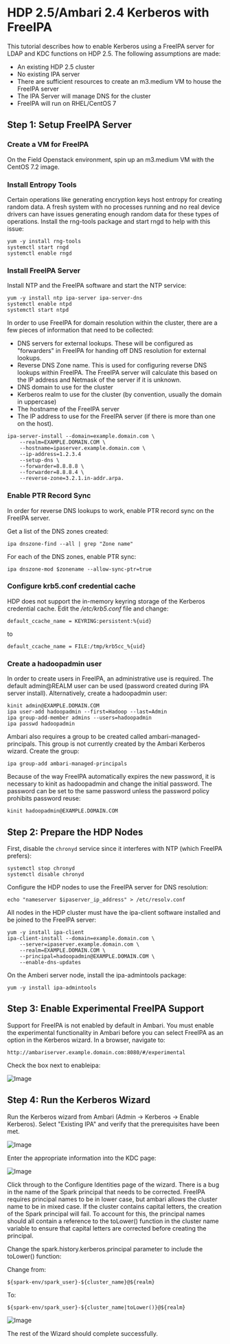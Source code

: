 # HDP 2.5/Ambari 2.4 Kerberos with FreeIPA
This tutorial describes how to enable Kerberos using a FreeIPA server for LDAP and KDC functions on HDP 2.5. The following assumptions are made:<br>
- An existing HDP 2.5 cluster
- No existing IPA server
- There are sufficient resources to create an m3.medium VM to house the FreeIPA server
- The IPA Server will manage DNS for the cluster
- FreeIPA will run on RHEL/CentOS 7

## Step 1: Setup FreeIPA Server
### Create a VM for FreeIPA
On the Field Openstack environment, spin up an m3.medium VM with the CentOS 7.2 image. 

### Install Entropy Tools
Certain operations like generating encryption keys host entropy for creating random data. A fresh system with no processes running and no real device drivers can have issues generating enough random data for these types of operations. Install the rng-tools package and start rngd to help with this issue:
```
yum -y install rng-tools
systemctl start rngd
systemctl enable rngd
```

### Install FreeIPA Server
Install NTP and the FreeIPA software and start the NTP service:
```
yum -y install ntp ipa-server ipa-server-dns
systemctl enable ntpd
systemctl start ntpd
```

In order to use FreeIPA for domain resolution within the cluster, there are a few pieces of information that need to be collected:
- DNS servers for external lookups. These will be configured as "forwarders" in FreeIPA for handing off DNS resolution for external lookups.
- Reverse DNS Zone name. This is used for configuring reverse DNS lookups within FreeIPA. The FreeIPA server will calculate this based on the IP address and Netmask of the server if it is unknown.
- DNS domain to use for the cluster
- Kerberos realm to use for the cluster (by convention, usually the domain in uppercase)
- The hostname of the FreeIPA server
- The IP address to use for the FreeIPA server (if there is more than one on the host).

```
ipa-server-install --domain=example.domain.com \
    --realm=EXAMPLE.DOMAIN.COM \
    --hostname=ipaserver.example.domain.com \
    --ip-address=1.2.3.4
    --setup-dns \
    --forwarder=8.8.8.8 \
    --forwarder=8.8.8.4 \
    --reverse-zone=3.2.1.in-addr.arpa.
```

### Enable PTR Record Sync
In order for reverse DNS lookups to work, enable PTR record sync on the FreeIPA server.

Get a list of the DNS zones created:
```
ipa dnszone-find --all | grep "Zone name"
```

For each of the DNS zones, enable PTR sync:
```
ipa dnszone-mod $zonename --allow-sync-ptr=true
```

### Configure krb5.conf credential cache
HDP does not support the in-memory keyring storage of the Kerberos credential cache. Edit the <i>/etc/krb5.conf</i> file and change:
```
default_ccache_name = KEYRING:persistent:%{uid}
```
to
```
default_ccache_name = FILE:/tmp/krb5cc_%{uid}
```

### Create a hadoopadmin user
In order to create users in FreeIPA, an administrative use is required. The default admin@REALM user can be used (password created during IPA server install). Alternatively, create a hadoopadmin user:
```
kinit admin@EXAMPLE.DOMAIN.COM
ipa user-add hadoopadmin --first=Hadoop --last=Admin
ipa group-add-member admins --users=hadoopadmin
ipa passwd hadoopadmin
```
Ambari also requires a group to be created called ambari-managed-principals. This group is not currently created by the Ambari Kerberos wizard. Create the group:
```
ipa group-add ambari-managed-principals
```
Because of the way FreeIPA automatically expires the new password, it is necessary to kinit as hadoopadmin and change the initial password. The password can be set to the same password unless the password policy prohibits password reuse:
```
kinit hadoopadmin@EXAMPLE.DOMAIN.COM
```

## Step 2: Prepare the HDP Nodes
First, disable the `chronyd` service since it interferes with NTP (which FreeIPA prefers):
```
systemctl stop chronyd
systemctl disable chronyd
```

Configure the HDP nodes to use the FreeIPA server for DNS resolution:
```
echo "nameserver $ipaserver_ip_address" > /etc/resolv.conf
```

All nodes in the HDP cluster must have the ipa-client software installed and be joined to the FreeIPA server:
```
yum -y install ipa-client
ipa-client-install --domain=example.domain.com \
    --server=ipaserver.example.domain.com \
    --realm=EXAMPLE.DOMAIN.COM \
    --principal=hadoopadmin@EXAMPLE.DOMAIN.COM \
    --enable-dns-updates
```
On the Amberi server node, install the ipa-admintools package:
```
yum -y install ipa-admintools
```

## Step 3: Enable Experimental FreeIPA Support
Support for FreeIPA is not enabled by default in Ambari. You must enable the experimental functionality in Ambari before you can select FreeIPA as an option in the Kerberos wizard. In a browser, navigate to:
```
http://ambariserver.example.domain.com:8080/#/experimental
```
Check the box next to enableipa:

![Image](images/ambari-exp.png?raw=true)

## Step 4: Run the Kerberos Wizard
Run the Kerberos wizard from Ambari (Admin -> Kerberos -> Enable Kerberos). Select "Existing IPA" and verify that the prerequisites have been met.

![Image](images/ambari-kerb-wizard.png?raw=true)

Enter the appropriate information into the KDC page:

![Image](images/ambari-kdc-props.png?raw=true)

Click through to the Configure Identities page of the wizard. There is a bug in the name of the Spark principal that needs to be corrected. FreeIPA requires principal names to be in lower case, but ambari allows the cluster name to be in mixed case. If the cluster contains capital letters, the creation of the Spark principal will fail. To account for this, the principal names should all contain a reference to the toLower() function in the cluster name variable to ensure that capital letters are corrected before creating the principal.

Change the spark.history.kerberos.principal parameter to include the toLower() function: 

Change from:
```
${spark-env/spark_user}-${cluster_name}@${realm}
```
To:
```
${spark-env/spark_user}-${cluster_name|toLower()}@${realm}
```

![Image](images/ambari-princ-config.png?raw=true)

The rest of the Wizard should complete successfully.
